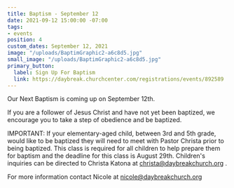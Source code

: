 ```yaml
---
title: Baptism - September 12
date: 2021-09-12 15:00:00 -07:00
tags:
- events
position: 4
custom_dates: September 12, 2021
image: "/uploads/BaptimGraphic2-a6c8d5.jpg"
small_image: "/uploads/BaptimGraphic2-a6c8d5.jpg"
primary_button:
  label: Sign Up For Baptism
  link: https://daybreak.churchcenter.com/registrations/events/892589
---
```


Our Next Baptism is coming up on September 12th. 

If you are a follower of Jesus Christ and have not yet been baptized, we encourage you to take a step of obedience and be baptized. 

IMPORTANT: If your elementary-aged child, between 3rd and 5th grade, would like to be baptized they will need to meet with Pastor Christa prior to being baptized. This class is required for all children to help prepare them for baptism and the deadline for this class is August 29th. Children's inquiries can be directed to Christa Katona at christa@daybreakchurch.org .

For more information contact Nicole at nicole@daybreakchurch.org